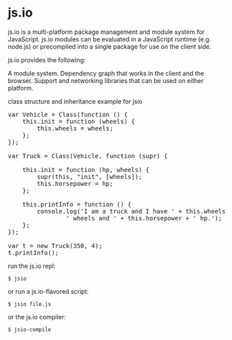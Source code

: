 # js.io

js.io is a multi-platform package management and module system for JavaScript. js.io
modules can be evaluated in a JavaScript runtime (e.g. node.js) or
precompiled into a single package for use on the client side.

js.io provides the following:

A module system.
Dependency graph that works in the client and the browser.
Support and networking libraries that can be used on either platform.

class structure and inheritance example for jsio
<pre>
var Vehicle = Class(function () {
    this.init = function (wheels) {
        this.wheels = wheels;
    };
});

var Truck = Class(Vehicle, function (supr) {
    
    this.init = function (hp, wheels) {
        supr(this, "init", [wheels]);
        this.horsepower = hp;
    };
    
    this.printInfo = function () {
        console.log('I am a truck and I have ' + this.wheels +
                ' wheels and ' + this.horsepower + ' hp.');
    };
});

var t = new Truck(350, 4);
t.printInfo();
</pre>

run the js.io repl:

    $ jsio

or run a js.io-flavored script:

    $ jsio file.js	

or the js.io compiler:

    $ jsio-compile
